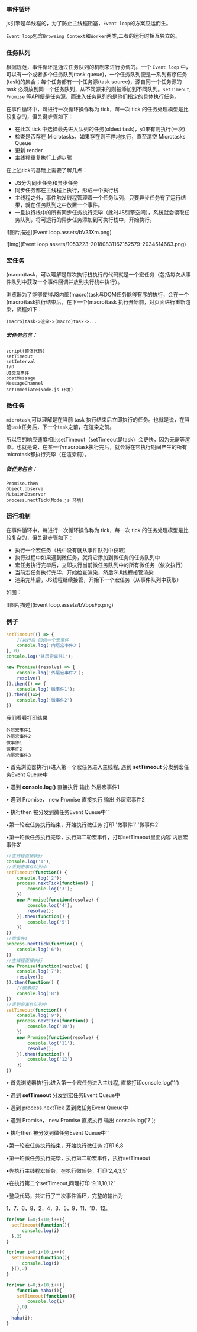 ### 事件循环

js引擎是单线程的，为了防止主线程阻塞，`Event loop`的方案应运而生。

`Event loop`包含`Browsing Context`和`Worker`两类,二者的运行时相互独立的。

### 任务队列

根据规范，事件循环是通过任务队列的机制来进行协调的。一个 `Event loop` 中，可以有一个或者多个任务队列(task  queue)，一个任务队列便是一系列有序任务(task)的集合；每个任务都有一个任务源(task source)，源自同一个任务源的 task  必须放到同一个任务队列，从不同源来的则被添加到不同队列。`setTimeout`, `Promise`  等API便是任务源，而进入任务队列的是他们指定的具体执行任务。

在事件循环中，每进行一次循环操作称为 tick，每一次 tick 的任务处理模型是比较复杂的，但关键步骤如下：

- 在此次 tick 中选择最先进入队列的任务(oldest task)，如果有则执行(一次)
- 检查是否存在 Microtasks，如果存在则不停地执行，直至清空 Microtasks Queue
- 更新 render
- 主线程重复执行上述步骤

在上述tick的基础上需要了解几点：

- JS分为同步任务和异步任务
- 同步任务都在主线程上执行，形成一个执行栈
- 主线程之外，事件触发线程管理着一个任务队列，只要异步任务有了运行结果，就在任务队列之中放置一个事件。
- 一旦执行栈中的所有同步任务执行完毕（此时JS引擎空闲），系统就会读取任务队列，将可运行的异步任务添加到可执行栈中，开始执行。

![图片描述](Event loop.assets/bV31Xm.png)

![img](Event loop.assets/1053223-20180831162152579-2034514663.png)

### 宏任务

(macro)task，可以理解是每次执行栈执行的代码就是一个宏任务（包括每次从事件队列中获取一个事件回调并放到执行栈中执行）。

浏览器为了能够使得JS内部(macro)task与DOM任务能够有序的执行，会在一个(macro)task执行结束后，在下一个(macro)task 执行开始前，对页面进行重新渲染，流程如下：

```
(macro)task->渲染->(macro)task->...
```

##### 宏任务包含：

```
script(整体代码)
setTimeout
setInterval
I/O
UI交互事件
postMessage
MessageChannel
setImmediate(Node.js 环境)
```

### 微任务

`microtask`,可以理解是在当前 task 执行结束后立即执行的任务。也就是说，在当前task任务后，下一个task之前，在渲染之前。

所以它的响应速度相比setTimeout（setTimeout是task）会更快，因为无需等渲染。也就是说，在某一个macrotask执行完后，就会将在它执行期间产生的所有microtask都执行完毕（在渲染前）。

##### 微任务包含：

```
Promise.then
Object.observe
MutaionObserver
process.nextTick(Node.js 环境)
```

### 运行机制

在事件循环中，每进行一次循环操作称为 tick，每一次 tick 的任务处理模型是比较复杂的，但关键步骤如下：

- 执行一个宏任务（栈中没有就从事件队列中获取）
- 执行过程中如果遇到微任务，就将它添加到微任务的任务队列中
- 宏任务执行完毕后，立即执行当前微任务队列中的所有微任务（依次执行）
- 当前宏任务执行完毕，开始检查渲染，然后GUI线程接管渲染
- 渲染完毕后，JS线程继续接管，开始下一个宏任务（从事件队列中获取）

如图：

![图片描述](Event loop.assets/bVbpsFp.png)

### 例子

```js
setTimeout(() => {
    //执行后 回调一个宏事件
    console.log('内层宏事件3')
}, 0)
console.log('外层宏事件1');

new Promise((resolve) => {
    console.log('外层宏事件2');
    resolve()
}).then(() => {
    console.log('微事件1');
}).then(()=>{
    console.log('微事件2')
})
```

我们看看打印结果

```
外层宏事件1
外层宏事件2
微事件1
微事件2
内层宏事件3
```

• 首先浏览器执行js进入第一个宏任务进入主线程, 遇到 **setTimeout** 分发到宏任务Event Queue中

• 遇到 **console.log()** 直接执行 输出 外层宏事件1

• 遇到 Promise， new Promise 直接执行 输出 外层宏事件2

• 执行then 被分发到微任务Event Queue中``

•第一轮宏任务执行结束，开始执行微任务 打印 '微事件1' '微事件2'

•第一轮微任务执行完毕，执行第二轮宏事件，打印setTimeout里面内容'内层宏事件3'



```js
//主线程直接执行
console.log('1');
//丢到宏事件队列中
setTimeout(function() {
    console.log('2');
    process.nextTick(function() {
        console.log('3');
    })
    new Promise(function(resolve) {
        console.log('4');
        resolve();
    }).then(function() {
        console.log('5')
    })
})
//微事件1
process.nextTick(function() {
    console.log('6');
})
//主线程直接执行
new Promise(function(resolve) {
    console.log('7');
    resolve();
}).then(function() {
    //微事件2
    console.log('8')
})
//丢到宏事件队列中
setTimeout(function() {
    console.log('9');
    process.nextTick(function() {
        console.log('10');
    })
    new Promise(function(resolve) {
        console.log('11');
        resolve();
    }).then(function() {
        console.log('12')
    })
})
```

• 首先浏览器执行js进入第一个宏任务进入主线程, 直接打印console.log('1')

• 遇到 **setTimeout** 分发到宏任务Event Queue中

• 遇到 process.nextTick 丢到微任务Event Queue中

• 遇到 Promise， new Promise 直接执行 输出 console.log('7');

• 执行then 被分发到微任务Event Queue中``

•第一轮宏任务执行结束，开始执行微任务 打印 6,8

•第一轮微任务执行完毕，执行第二轮宏事件，执行setTimeout

•先执行主线程宏任务，在执行微任务，打印'2,4,3,5'

•在执行第二个setTimeout,同理打印 ‘9,11,10,12’

•整段代码，共进行了三次事件循环，完整的输出为

1，7，6，8，2，4，3，5，9，11，10，12。

```js
for(var i=0;i<10;i++){
  setTimeout(function(){
      console.log(i)
  },2)
}

for(var i=0;i<10;i++){
  setTimeout(function(){
      console.log(i)
  }(),2)
}

for(var i=0;i<10;i++){
	function haha(i){
  	setTimeout(function(){
    	console.log(i)
    },0)
	}
  haha(i);
}

```

